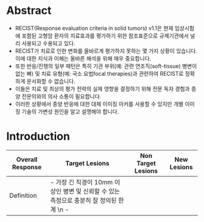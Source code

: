 # Abstract
- RECIST(Response evaluation criteria in solid tumors) v1.1은 현재 임상시험에 포함된 고형암 환자의 치료효과를 평가하기 위한 참조표준으로 규제기관에서 널리 사용되고 수용되고 있다.
- RECIST가 치료로 인한 변화를 올바르게 평가하지 못하는 몇 가지 상황이 있습니다. 이에 대한 지식과 이해는 올바른 해석을 위해 매우 중요합니다.
- 또한 반응/진행의 일부 패턴은 특히 기관 부위(예: 관련 연조직(soft-tissue) 병변이 없는 뼈) 및 치료 유형(예: 국소 요법focal therapies)과 관련하여 RECIST로 정확하게 문서화할 수 없습니다.
- 이들은 치료 및 최상의 평가 전략의 실제 영향을 결정하기 위해 전문 독자 경험과 종양 전문의와의 의사 소통이 필요합니다.
- 이러한 상황에서 종양 반응에 대한 대체 이미징 마커를 사용할 수 있지만 개별 이미징 기술의 가변성 원인을 알고 설명해야 합니다.

# Introduction
|Overall Response|Target Lesions|Non Target Lesions|New Lesions|
|----------------|------------------------|------------------------|------|
|Definition|- 가장 긴 직경이 10mm 이상인 병변 및 신뢰할 수 있는 측정으로 충분히 잘 정의된 한계 \n - |||
